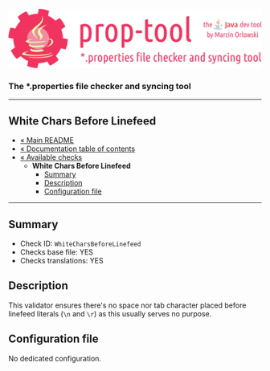![prop-tool logo](../../artwork/prop-tool-logo.png)

### The *.properties file checker and syncing tool ###

---

## White Chars Before Linefeed ##

* [« Main README](../../README.md)
* [« Documentation table of contents](../README.md)
* [« Available checks](README.md)
  * **White Chars Before Linefeed**
    * [Summary](#summary)
    * [Description](#description)
    * [Configuration file](#configuration-file)

---

## Summary ##

* Check ID: `WhiteCharsBeforeLinefeed`
* Checks base file: YES
* Checks translations: YES

## Description ##

This validator ensures there's no space nor tab character placed before linefeed literals (`\n` and `\r`)
as this usually serves no purpose.

## Configuration file ##

No dedicated configuration.
